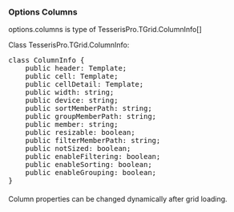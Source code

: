 ﻿### Options Columns

options.columns is type of TesserisPro.TGrid.ColumnInfo[]

Class TesserisPro.TGrid.ColumnInfo:
<!--Start the highlighter-->
<pre class="brush:js">
class ColumnInfo {
    public header: Template;
    public cell: Template;
    public cellDetail: Template;
    public width: string;
    public device: string;
    public sortMemberPath: string;
    public groupMemberPath: string;
    public member: string;
    public resizable: boolean;
    public filterMemberPath: string;
    public notSized: boolean;
    public enableFiltering: boolean;
    public enableSorting: boolean;
    public enableGrouping: boolean;
}
</pre>
####

Column properties can be changed dynamically after grid loading.

<script type="text/javascript">
    SyntaxHighlighter.highlight();
</script>